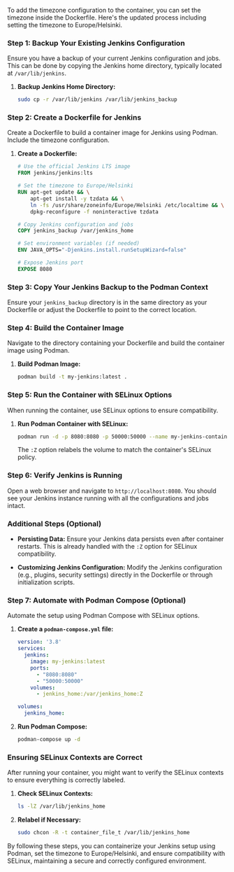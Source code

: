 To add the timezone configuration to the container, you can set the timezone inside the Dockerfile. Here's the updated process including setting the timezone to Europe/Helsinki.

### Step 1: Backup Your Existing Jenkins Configuration
Ensure you have a backup of your current Jenkins configuration and jobs. This can be done by copying the Jenkins home directory, typically located at `/var/lib/jenkins`.

1. **Backup Jenkins Home Directory:**
    ```bash
    sudo cp -r /var/lib/jenkins /var/lib/jenkins_backup
    ```

### Step 2: Create a Dockerfile for Jenkins
Create a Dockerfile to build a container image for Jenkins using Podman. Include the timezone configuration.

1. **Create a Dockerfile:**
    ```Dockerfile
    # Use the official Jenkins LTS image
    FROM jenkins/jenkins:lts

    # Set the timezone to Europe/Helsinki
    RUN apt-get update && \
        apt-get install -y tzdata && \
        ln -fs /usr/share/zoneinfo/Europe/Helsinki /etc/localtime && \
        dpkg-reconfigure -f noninteractive tzdata

    # Copy Jenkins configuration and jobs
    COPY jenkins_backup /var/jenkins_home

    # Set environment variables (if needed)
    ENV JAVA_OPTS="-Djenkins.install.runSetupWizard=false"
    
    # Expose Jenkins port
    EXPOSE 8080
    ```

### Step 3: Copy Your Jenkins Backup to the Podman Context
Ensure your `jenkins_backup` directory is in the same directory as your Dockerfile or adjust the Dockerfile to point to the correct location.

### Step 4: Build the Container Image
Navigate to the directory containing your Dockerfile and build the container image using Podman.

1. **Build Podman Image:**
    ```bash
    podman build -t my-jenkins:latest .
    ```

### Step 5: Run the Container with SELinux Options
When running the container, use SELinux options to ensure compatibility.

1. **Run Podman Container with SELinux:**
    ```bash
    podman run -d -p 8080:8080 -p 50000:50000 --name my-jenkins-container -v jenkins_home:/var/jenkins_home:Z my-jenkins:latest
    ```
    The `:Z` option relabels the volume to match the container's SELinux policy.

### Step 6: Verify Jenkins is Running
Open a web browser and navigate to `http://localhost:8080`. You should see your Jenkins instance running with all the configurations and jobs intact.

### Additional Steps (Optional)
- **Persisting Data:** Ensure your Jenkins data persists even after container restarts. This is already handled with the `:Z` option for SELinux compatibility.

- **Customizing Jenkins Configuration:** Modify the Jenkins configuration (e.g., plugins, security settings) directly in the Dockerfile or through initialization scripts.

### Step 7: Automate with Podman Compose (Optional)
Automate the setup using Podman Compose with SELinux options.

1. **Create a `podman-compose.yml` file:**
    ```yaml
    version: '3.8'
    services:
      jenkins:
        image: my-jenkins:latest
        ports:
          - "8080:8080"
          - "50000:50000"
        volumes:
          - jenkins_home:/var/jenkins_home:Z

    volumes:
      jenkins_home:
    ```

2. **Run Podman Compose:**
    ```bash
    podman-compose up -d
    ```

### Ensuring SELinux Contexts are Correct
After running your container, you might want to verify the SELinux contexts to ensure everything is correctly labeled.

1. **Check SELinux Contexts:**
    ```bash
    ls -lZ /var/lib/jenkins_home
    ```

2. **Relabel if Necessary:**
    ```bash
    sudo chcon -R -t container_file_t /var/lib/jenkins_home
    ```

By following these steps, you can containerize your Jenkins setup using Podman, set the timezone to Europe/Helsinki, and ensure compatibility with SELinux, maintaining a secure and correctly configured environment.